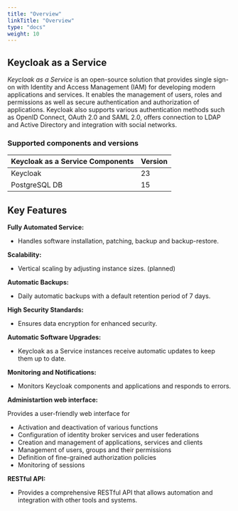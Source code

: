 ```yaml
---
title: "Overview"
linkTitle: "Overview"
type: "docs"
weight: 10
---
```


## Keycloak as a Service

*Keycloak as a Service* is an open-source solution that provides single sign-on with Identity and Access Management (IAM) for developing modern applications and services. It enables the management of users, roles and permissions as well as secure authentication and authorization of applications. Keycloak also supports various authentication methods such as OpenID Connect, OAuth 2.0 and SAML 2.0, offers connection to LDAP and Active Directory and integration with social networks.

### Supported components and versions

| Keycloak as a Service Components | Version |
|---------------------------|---------|
| Keycloak                  | 23      |
| PostgreSQL DB             | 15      |

## Key Features

**Fully Automated Service:**

- Handles software installation, patching, backup and backup-restore.

**Scalability:**

- Vertical scaling by adjusting instance sizes. (planned)

**Automatic Backups:**

- Daily automatic backups with a default retention period of 7 days.

**High Security Standards:**

- Ensures data encryption for enhanced security.

**Automatic Software Upgrades:**

- Keycloak as a Service instances receive automatic updates to keep them up to date.

**Monitoring and Notifications:**

- Monitors Keycloak components and applications and responds to errors.


**Administartion web interface:**

Provides a user-friendly web interface for

* Activation and deactivation of various functions
* Configuration of identity broker services and user federations
* Creation and management of applications, services and clients
* Management of users, groups and their permissions
* Definition of fine-grained authorization policies
* Monitoring of sessions

**RESTful API:**

- Provides a comprehensive RESTful API that allows automation and integration with other tools and systems.
